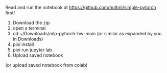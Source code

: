 Read and run the notebook at https://github.com/hultml/simple-pytorch first!

1. Download the zip
2. open a terminal
3. cd ~/Downloads/mlp-pytorch-hw-main (or similar as expanded by you in Downloads)
4. pixi install
5. pixi run jupyter lab .
6. Upload saved notebook

(or upload saved notebook from colab)
